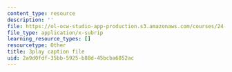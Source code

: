 ```yaml
---
content_type: resource
description: ''
file: https://ol-ocw-studio-app-production.s3.amazonaws.com/courses/24-908-creole-language-and-caribbean-identities-spring-2017/2a9d0fdf35bb5925b88d45bcba6852ac_xCpg54xUzLE.vtt
file_type: application/x-subrip
learning_resource_types: []
resourcetype: Other
title: 3play caption file
uid: 2a9d0fdf-35bb-5925-b88d-45bcba6852ac
---
```

